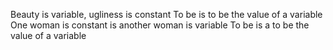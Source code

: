 Beauty is variable, ugliness is constant
To be is to be the value of a variable
One woman is constant is another woman is variable
To be is a to be the value of a variable

